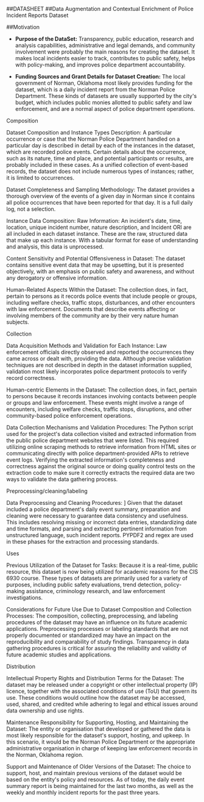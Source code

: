##DATASHEET
##Data Augmentation and Contextual Enrichment of Police Incident Reports Dataset

##Motivation

- **Purpose of the DataSet:** Transparency, public education, research and analysis capabilities, administrative and legal demands, and community involvement were probably the main reasons for creating the dataset. It makes local incidents easier to track, contributes to public safety, helps with policy-making, and improves police department accountability.

- **Funding Sources and Grant Details for Dataset Creation:** The local government of Norman, Oklahoma most likely provides funding for the dataset, which is a daily incident report from the Norman Police Department. These kinds of datasets are usually supported by the city's budget, which includes public monies allotted to public safety and law enforcement, and are a normal aspect of police department operations.

Composition

Dataset Composition and Instance Types Description:
A particular occurrence or case that the Norman Police Department handled on a particular day is described in detail by each of the instances in the dataset, which are recorded police events. Certain details about the occurrence, such as its nature, time and place, and potential participants or results, are probably included in these cases. As a unified collection of event-based records, the dataset does not include numerous types of instances; rather, it is limited to occurrences.

Dataset Completeness and Sampling Methodology:
The dataset provides a thorough overview of the events of a given day in Norman since it contains all police occurrences that have been reported for that day. It is a full daily log, not a selection.

Instance Data Composition: Raw Information:
An incident's date, time, location, unique incident number, nature description, and Incident ORI are all included in each dataset instance. These are the raw, structured data that make up each instance. With a tabular format for ease of understanding and analysis, this data is unprocessed.

Content Sensitivity and Potential Offensiveness in Dataset:
The dataset contains sensitive event data that may be upsetting, but it is presented objectively, with an emphasis on public safety and awareness, and without any derogatory or offensive information.

Human-Related Aspects Within the Dataset:
The collection does, in fact, pertain to persons as it records police events that include people or groups, including welfare checks, traffic stops, disturbances, and other encounters with law enforcement. Documents that describe events affecting or involving members of the community are by their very nature human subjects.

Collection

Data Acquisition Methods and Validation for Each Instance: 
Law enforcement officials directly observed and reported the occurrences they came across or dealt with, providing the data. Although precise validation techniques are not described in depth in the dataset information supplied, validation most likely incorporates police department protocols to verify record correctness.

Human-centric Elements in the Dataset: 
The collection does, in fact, pertain to persons because it records instances involving contacts between people or groups and law enforcement. These events might involve a range of encounters, including welfare checks, traffic stops, disruptions, and other community-based police enforcement operations.

Data Collection Mechanisms and Validation Procedures: 
The Python script used for the project's data collection visited and extracted information from the public police department websites that were listed. This required utilizing online scraping methods to retrieve information from HTML sites or communicating directly with police department-provided APIs to retrieve event logs. Verifying the extracted information's completeness and correctness against the original source or doing quality control tests on the extraction code to make sure it correctly extracts the required data are two ways to validate the data gathering process.



Preprocessing/cleaning/labeling

Data Preprocessing and Cleaning Procedures: ]
Given that the dataset included a police department's daily event summary, preparation and cleaning were necessary to guarantee data consistency and usefulness. This includes resolving missing or incorrect data entries, standardizing date and time formats, and parsing and extracting pertinent information from unstructured language, such incident reports. PYPDF2 and regex are used in these phases for the extraction and processing standards.

Uses

Previous Utilization of the Dataset for Tasks: 
Because it is a real-time, public resource, this dataset is now being utilized for academic reasons for the CIS 6930 course. These types of datasets are primarily used for a variety of purposes, including public safety evaluations, trend detection, policy-making assistance, criminology research, and law enforcement investigations. 

Considerations for Future Use Due to Dataset Composition and Collection Processes:
The composition, collecting, preprocessing, and labeling procedures of the dataset may have an influence on its future academic applications. Preprocessing processes or labeling standards that are not properly documented or standardized may have an impact on the reproducibility and comparability of study findings. Transparency in data gathering procedures is critical for assuring the reliability and validity of future academic studies and applications.

Distribution

Intellectual Property Rights and Distribution Terms for the Dataset:
The dataset may be released under a copyright or other intellectual property (IP) licence, together with the associated conditions of use (ToU) that govern its use. These conditions would outline how the dataset may be accessed, used, shared, and credited while adhering to legal and ethical issues around data ownership and use rights.

Maintenance
Responsibility for Supporting, Hosting, and Maintaining the Dataset: 
The entity or organisation that developed or gathered the data is most likely responsible for the dataset's support, hosting, and upkeep. In this scenario, it would be the Norman Police Department or the appropriate administrative organisation in charge of keeping law enforcement records in the Norman, Oklahoma region.

Support and Maintenance of Older Versions of the Dataset: 
The choice to support, host, and maintain previous versions of the dataset would be based on the entity's policy and resources. As of today, the daily event summary report is being maintained for the last two months, as well as the weekly and monthly incident reports for the past three years.
